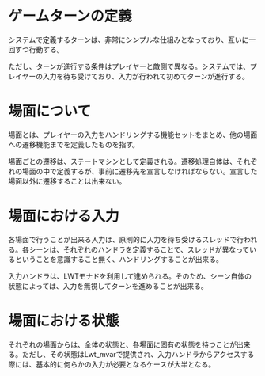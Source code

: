 # ゲームターンの定義 #
システムで定義するターンは、非常にシンプルな仕組みとなっており、互いに一回ずつ行動する。

ただし、ターンが進行する条件はプレイヤーと敵側で異なる。システムでは、プレイヤーの入力を待ち受けており、入力が行われて初めてターンが進行する。

# 場面について #
場面とは、プレイヤーの入力をハンドリングする機能セットをまとめ、他の場面への遷移機能までを定義したものを指す。

場面ごとの遷移は、ステートマシンとして定義される。遷移処理自体は、それぞれの場面の中で定義するが、事前に遷移先を宣言しなければならない。宣言した場面以外に遷移することは出来ない。

# 場面における入力 #
各場面で行うことが出来る入力は、原則的に入力を待ち受けるスレッドで行われる。各シーンは、それぞれのハンドラを定義することで、スレッドが異なっているということを意識すること無く、ハンドリングすることが出来る。

入力ハンドラは、LWTモナドを利用して進められる。そのため、シーン自体の状態によっては、入力を無視してターンを進めることが出来る。

# 場面における状態 #
それぞれの場面からは、全体の状態と、各場面に固有の状態を持つことが出来る。ただし、その状態はLwt_mvarで提供され、入力ハンドラからアクセスする際には、基本的に何らかの入力が必要となるケースが大半となる。



